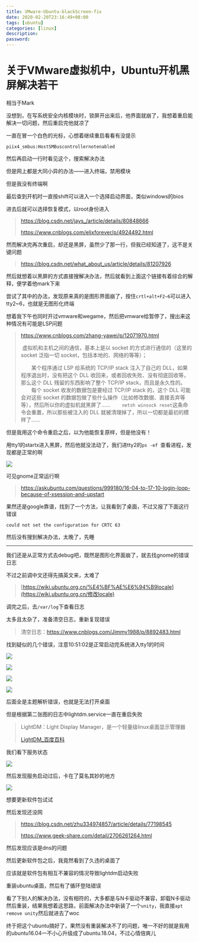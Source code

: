 ```yaml
---
title: VMware-Ubuntu-blackScreen-fix
date: 2020-02-20T23:16:49+08:00
tags: [ubuntu]
categories: [linux]
description:
password:
---
```












# 关于VMware虚拟机中，Ubuntu开机黑屏解决若干



相当于Mark

没想到，在写系统安全内核模块时，锁屏开出来后，他界面就崩了，我想着重启能解决一切问题，然后重启完他就凉了

一直在冒一个白色的光标，心想着继续重启看看有没提示

```
piix4_smbus:HostSMBuscontrollernotenabled
```

然后再启动一行时看见这个，搜索解决办法

但是网上都是大同小异的办法——进入终端，禁用模块

但是我没有终端啊

最后查到开机时一直按shift可以进入一个选择启动界面，类似windows的bios

进去后就可以选择恢复模式，以root身份进入

> https://blog.csdn.net/jays_/article/details/80848666
>
> https://www.cnblogs.com/elixforever/p/4924492.html

然而解决完再次重启，却还是黑屏，虽然少了那一行，但我已经知道了，这不是关键问题

> https://blog.csdn.net/what_about_us/article/details/81207926

然后就想着以黑屏的方式直接搜解决办法，然后就看到上面这个链接有着综合的解释，便学着他mark下来

尝试了其中的办法，发现原来真的是图形界面崩了，按住`crtl+alt+F2~6`可以进入tty2~6，也就是无图形化终端

想着我下午也同时开过vmware和wegame，然后把vmware给暂停了，搜出来这种情况有可能是LSP问题

> https://www.cnblogs.com/zhang-yawei/p/12071970.html
>
> ​		虚拟机和主机之间的通信，基本上是以 socket 的方式进行通信的（这里的 socket 泛指一切 socket，包括本地的、网络的等等）；
>
> 　　某个程序通过 LSP 给系统的 TCP/IP stack 注入了自己的 DLL，如果程序退出时，没有把这个 DLL 收回来，或者回收失败、没有彻底回收等，那么这个 DLL 残留的东西影响了整个 TCP/IP stack，而且是永久性的。
> 　　每个 socket 收发的数据包是要经过 TCP/IP stack 的，这个 DLL 可能会对这些 socket 的数据包做了些什么操作（比如修改数据、直接丢弃等等），然后所以你的虚拟机就黑屏了……
> 　　`netsh winsock reset`这条命令会重置，所以那些被注入的 DLL 就被清理掉了，所以一切都是最初的模样了……



但是我用这个命令重启之后，以为他能恢复原样，但是他没有！

用tty1的startx进入黑屏，然后他就没法动了，我们进tty2的`ps -ef `查看进程，发现都是正常的啊

![](1.png)

可见gnome正常运行啊



> https://askubuntu.com/questions/999180/16-04-to-17-10-login-loop-because-of-xsession-and-upstart

果然还是google靠谱，找到了一个方法，让我看到了桌面，不过又报了下面这行错误

```
could not set the configuration for CRTC 63
```

然后没有搜到解决办法，太晚了，先睡



------



我们还是从正常方式去debug吧，既然是图形化界面崩了，就去找gnome的错误日志

不过之前调中文还得先搞英文来，太难了

> [https://wiki.ubuntu.org.cn/%E4%BF%AE%E6%94%B9locale](https://wiki.ubuntu.org.cn/修改locale)

调完之后，去`/var/log`下查看日志

太多且太杂了，准备清空日志，重新复现错误

> 清空日志：https://www.cnblogs.com/Jimmy1988/p/8892483.html

找到疑似的几个错误，注意10:51:02是正常启动完系统进入tty1的时间

![](2.png)

![](3.png)

![](4.png)

![](5.png)

后面全是主题解析错误，也就是无法打开桌面

但是根据第二张图的日志中lightdm.service一直在重启失败

> LightDM：Light Display Manager，是一个轻量级linux桌面显示管理器
>
> [LightDM_百度百科](https://baike.baidu.com/item/LightDM/9557430?fr=aladdin)

我们看下服务状态

![](6.png)

然后发现服务启动过后，卡在了莫名其妙的地方

![](7.png)



想要更新软件包试试

然后发现还没网

> https://blog.csdn.net/zhu334974857/article/details/77198545
>
> https://www.geek-share.com/detail/2706261264.html

然后发现应该是dns的问题

然后更新软件包之后，我竟然看到了久违的桌面了

应该就是软件包有相互不兼容的情况导致lightdm启动失败

重装ubuntu桌面，然后有了循环登陆错误

看了下别人的解决办法，没有相符的，大多都是与N卡驱动不兼容，卸载N卡驱动然后重装，结果我想着这思路，前面解决办法中新装了一个`unity`，我直接`apt remove unity`然后就进去了woc

终于把这个ubuntu搞好了，果然没有重装解决不了的问题，唯一不好的就是我用的ubuntu16.04一不小心升级成了ubuntu.18.04，不过心情倍爽儿

